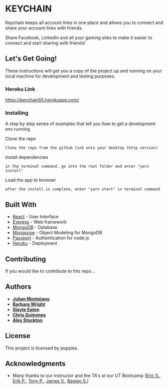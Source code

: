 # KEYCHAIN

  Keychain keeps all account links in one place and allows you to connect and share your account links with friends.

Share Facebook, LinkedIn and all your gaming sites to make it easier to connect and start sharing with friends!
  
## Let's Get Going!

These instructions will get you a copy of the project up and running on your local machine for development and testing purposes.

### Heroku Link

https://keychain55.herokuapp.com/

### Installing

A step by step series of examples that tell you how to get a development env running

Clone the repo
```
Clone the repo from the github link onto your desktop (http version)
```
Install dependencies
```
in the terminal command, go into the root folder and enter "yarn install"
```
Load the app to browser
```
after the install is complete, enter "yarn start" in terminal command
```

## Built With

* [React](https://reactjs.org/) - User Interface
* [Express](https://expressjs.com/) - Web framework
* [MongoDB](https://www.mongodb.com/) - Database
* [Mongoose](https://www.npmjs.com/package/mongoose) - Object Modeling for MongoDB
* [Passport](http://www.passportjs.org/) - Authentication for node.js
* [Heroku](https://www.heroku.com/) - Deployment

## Contributing

If you would like to contribute to this repo...

## Authors

* **[Julian Montejano](https://github.com/jjmonte20)**
* **[Barbara Wright](https://github.com/barb03)**
* **[Slayte Eaton](https://github.com/sl8te)**
* **[Chris Quinones](https://github.com/caq204)**
* **[Alex Stockton](https://github.com/Stockton2209)**


## License

This project is licensed by puppies.

## Acknowledgments

* Many thanks to our instructor and the TA's at our UT Bootcamp ([Eric S.](https://github.com/Thunderducky), [Erik P.](https://github.com/ejpelagio), [Tony P.](https://github.com/apekearo), [James V.](https://github.com/jdvera), [Baggio S.](https://github.com/bshehadi))
